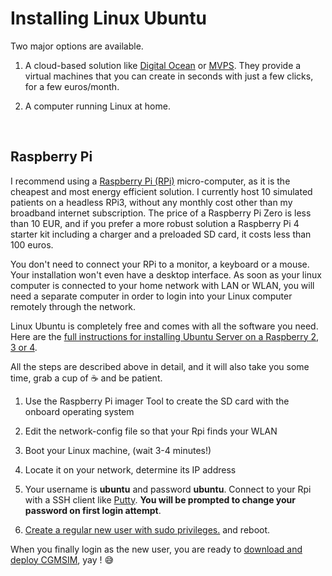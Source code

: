# Installing Linux Ubuntu

Two major options are available. 

1. A cloud-based solution like [Digital Ocean](https://www.digitalocean.com/products/linux-distribution/ubuntu/) or [MVPS](https://www.mvps.net/configure). They provide a virtual machines that you can create in seconds with just a few clicks, for a few euros/month.
   
2. A computer running Linux at home.
<br>

## Raspberry Pi

I recommend using a [Raspberry Pi (RPi)](https://www.raspberrypi.com/products/) micro-computer, as it is the cheapest and most energy efficient solution. I currently host 10 simulated patients on a headless RPi3, without any monthly cost other than my broadband internet subscription. The price of a Raspberry Pi Zero is less than 10 EUR, and if you prefer a more robust solution a Raspberry Pi 4 starter kit including a charger and a preloaded SD card, it costs less than 100 euros.

You don't need to connect your RPi to a monitor, a keyboard or a mouse. Your installation won't even have a desktop interface. As soon as your linux computer is connected to your home network with LAN or WLAN, you will need a separate computer in order to login into your Linux computer remotely through the network.

Linux Ubuntu is completely free and comes with all the software you need. Here are the [full instructions for installing Ubuntu Server on a Raspberry 2, 3 or 4](https://ubuntu.com/tutorials/how-to-install-ubuntu-on-your-raspberry-pi#1-overview). 

All the steps are described above in detail, and it will also take you some time, grab a cup of :coffee: and be patient.

1. Use the Raspberry Pi imager Tool to create the SD card with the onboard operating system
   
2. Edit the network-config file so that your Rpi finds your WLAN
   
3. Boot your Linux machine, (wait 3-4 minutes!)
   
4. Locate it on your network, determine its IP address
   
5. Your username is **ubuntu** and password **ubuntu**. Connect to your Rpi with a SSH client like [Putty](https://www.chiark.greenend.org.uk/~sgtatham/putty/latest.html).  **You will be prompted to change your password on first login attempt**.
   
6. [Create a regular new user with sudo privileges.](https://www.digitalocean.com/community/tutorials/how-to-create-a-new-sudo-enabled-user-on-ubuntu-20-04-quickstart) and reboot.

When you finally login as the new user, you are ready to [download and deploy CGMSIM](clone.md), yay ! :sweat_smile: